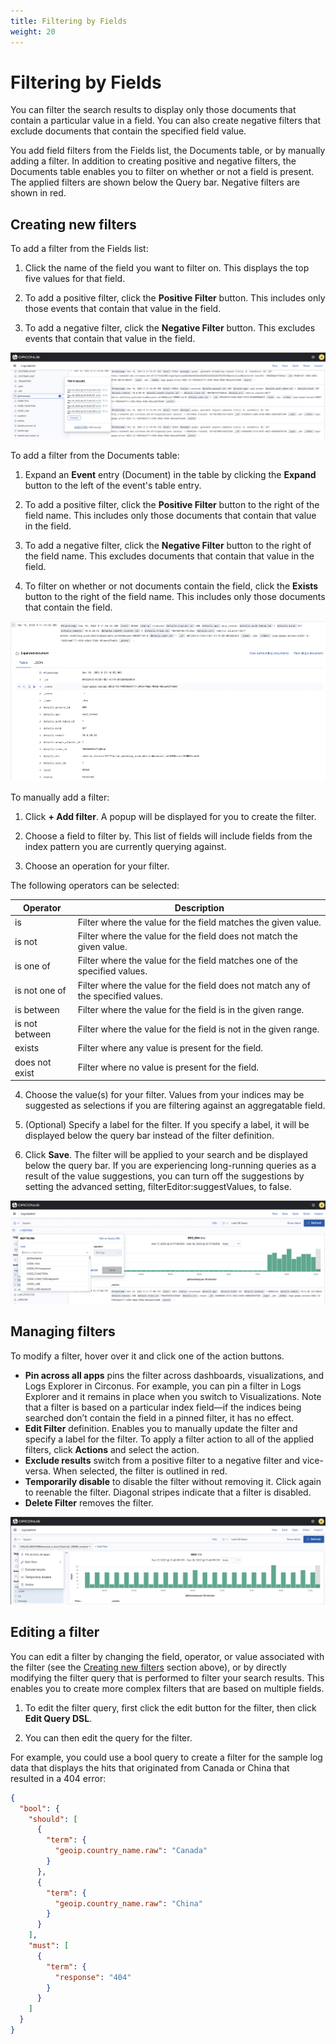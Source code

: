 ```yaml
---
title: Filtering by Fields
weight: 20
---
```


# Filtering by Fields

You can filter the search results to display only those documents that contain a particular value in a field. You can also create negative filters that exclude documents that contain the specified field value.

You add field filters from the Fields list, the Documents table, or by manually adding a filter. In addition to creating positive and negative filters, the Documents table enables you to filter on whether or not a field is present. The applied filters are shown below the Query bar. Negative filters are shown in red.

## Creating new filters

To add a filter from the Fields list:

1. Click the name of the field you want to filter on. This displays the top five values for that field.

2. To add a positive filter, click the **Positive Filter** button. This includes only those events that contain that value in the field.

3. To add a negative filter, click the **Negative Filter** button. This excludes events that contain that value in the field.

![Filter by Fields](../../img/analytics-logsexplorer_filter_fields.png)

To add a filter from the Documents table:

1. Expand an **Event** entry (Document) in the table by clicking the **Expand** button to the left of the event's table entry.

2. To add a positive filter, click the **Positive Filter** button to the right of the field name. This includes only those documents that contain that value in the field.

3. To add a negative filter, click the **Negative Filter** button to the right of the field name. This excludes documents that contain that value in the field.

4. To filter on whether or not documents contain the field, click the **Exists** button to the right of the field name. This includes only those documents that contain the field.

![Expand a document](../../img/analytics-logsexplorer_event.png)

To manually add a filter:

1. Click **+ Add filter**. A popup will be displayed for you to create the filter.

2. Choose a field to filter by. This list of fields will include fields from the index pattern you are currently querying against.

3. Choose an operation for your filter.

The following operators can be selected:

| **Operator**   | **Description**                                                                  |
| -------------- | -------------------------------------------------------------------------------- |
| is             | Filter where the value for the field matches the given value.                    |
| is not         | Filter where the value for the field does not match the given value.             |
| is one of      | Filter where the value for the field matches one of the specified values.        |
| is not one of  | Filter where the value for the field does not match any of the specified values. |
| is between     | Filter where the value for the field is in the given range.                      |
| is not between | Filter where the value for the field is not in the given range.                  |
| exists         | Filter where any value is present for the field.                                 |
| does not exist | Filter where no value is present for the field.                                  |

4. Choose the value(s) for your filter. Values from your indices may be suggested as selections if you are filtering against an aggregatable field.

5. (Optional) Specify a label for the filter. If you specify a label, it will be displayed below the query bar instead of the filter definition.
6. Click **Save**. The filter will be applied to your search and be displayed below the query bar.
   If you are experiencing long-running queries as a result of the value suggestions, you can turn off the suggestions by setting the advanced setting, filterEditor:suggestValues, to false.

![Add Filter](../../img/analytics-logsexplorer_edit_filter.png)

## Managing filters

To modify a filter, hover over it and click one of the action buttons.

- **Pin across all apps** pins the filter across dashboards, visualizations, and Logs Explorer in Circonus. For example, you can pin a filter in Logs Explorer and it remains in place when you switch to Visualizations. Note that a filter is based on a particular index field—​if the indices being searched don’t contain the field in a pinned filter, it has no effect.
- **Edit Filter** definition. Enables you to manually update the filter and specify a label for the filter.
  To apply a filter action to all of the applied filters, click **Actions** and select the action.
- **Exclude results** switch from a positive filter to a negative filter and vice-versa. When selected, the filter is outlined in red.
- **Temporarily disable** to disable the filter without removing it. Click again to reenable the filter. Diagonal stripes indicate that a filter is disabled.
- **Delete Filter** removes the filter.

![Filter actions](../../img/analytics-logsexplorer-filter_actions.png)

## Editing a filter

You can edit a filter by changing the field, operator, or value associated with the filter (see the [Creating new filters](/circonus3/analytics/logs-explorer/filtering-by-fields/#creating-new-filters) section above), or by directly modifying the filter query that is performed to filter your search results. This enables you to create more complex filters that are based on multiple fields.

1. To edit the filter query, first click the edit button for the filter, then click **Edit Query DSL**.

2. You can then edit the query for the filter.

For example, you could use a bool query to create a filter for the sample log data that displays the hits that originated from Canada or China that resulted in a 404 error:

```json
{
  "bool": {
    "should": [
      {
        "term": {
          "geoip.country_name.raw": "Canada"
        }
      },
      {
        "term": {
          "geoip.country_name.raw": "China"
        }
      }
    ],
    "must": [
      {
        "term": {
          "response": "404"
        }
      }
    ]
  }
}
```
